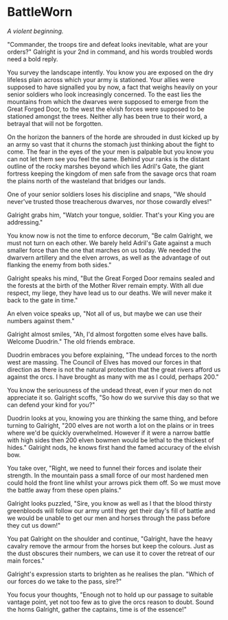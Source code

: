 # BattleWorn

*A violent beginning.*

"Commander, the troops tire and defeat looks inevitable, what are your orders?" Galright is your 2nd in command, and his words troubled words need a bold reply.

You survey the landscape intently. You know you are exposed on the dry lifeless plain across which your army is stationed. Your allies were supposed to have signalled you by now, a fact that weighs heavily on your senior soldiers who look increasingly concerned. To the east lies the mountains from which the dwarves were supposed to emerge from the Great Forged Door, to the west the elvish forces were supposed to be stationed amongst the trees. Neither ally has been true to their word, a betrayal that will not be forgotten.

On the horizon the banners of the horde are shrouded in dust kicked up by an army so vast that it churns the stomach just thinking about the fight to come. The fear in the eyes of the your men is palpable but you know you can not let them see you feel the same. Behind your ranks is the distant outline of the rocky marshes beyond which lies Adril's Gate, the giant fortress keeping the kingdom of men safe from the savage orcs that roam the plains north of the wasteland that bridges our lands.

One of your senior soldiers loses his discipline and snaps, "We should never've trusted those treacherous dwarves, nor those cowardly elves!"

Galright grabs him, "Watch your tongue, soldier. That's your King you are addressing."

You know now is not the time to enforce decorum, "Be calm Galright, we must not turn on each other. We barely held Adril's Gate against a much smaller force than the one that marches on us today. We needed the dwarvern artillery and the elven arrows, as well as the advantage of out flanking the enemy from both sides."

Galright speaks his mind, "But the Great Forged Door remains sealed and the forests at the birth of the Mother River remain empty. With all due respect, my liege, they have lead us to our deaths. We will never make it back to the gate in time."

An elven voice speaks up, "Not all of us, but maybe we can use their numbers against them."

Galright almost smiles, "Ah, I'd almost forgotten some elves have balls. Welcome Duodrin." The old friends embrace.

Duodrin embraces you before explaining, "The undead forces to the north west are massing. The Council of Elves has moved our forces in that direction as there is not the natural protection that the great rivers afford us against the orcs. I have brought as many with me as I could, perhaps 200."

You know the seriousness of the undead threat, even if your men do not appreciate it so. Galright scoffs, "So how do we survive this day so that we can defend your kind for you?"

Duodrin looks at you, knowing you are thinking the same thing, and before turning to Galright, "200 elves are not worth a lot on the plains or in trees where we'd be quickly overwhelmed. However if it were a narrow battle with high sides then 200 elven bowmen would be lethal to the thickest of hides." Galright nods, he knows first hand the famed accuracy of the elvish bow.

You take over, "Right, we need to funnel their forces and isolate their strength. In the mountain pass a small force of our most hardened men could hold the front line whilst your arrows pick them off. So we must move the battle away from these open plains."

Galright looks puzzled, "Sire, you know as well as I that the blood thirsty greenbloods will follow our army until they get their day's fill of battle and we would be unable to get our men and horses through the pass before they cut us down!"

You pat Galright on the shoulder and continue, "Galright, have the heavy cavalry remove the armour from the horses but keep the colours. Just as the dust obscures their numbers, we can use it to cover the retreat of our main forces."

Galright's expression starts to brighten as he realises the plan. "Which of our forces do we take to the pass, sire?"

You focus your thoughts, "Enough not to hold up our passage to suitable vantage point, yet not too few as to give the orcs reason to doubt. Sound the horns Galright, gather the captains, time is of the essence!"
